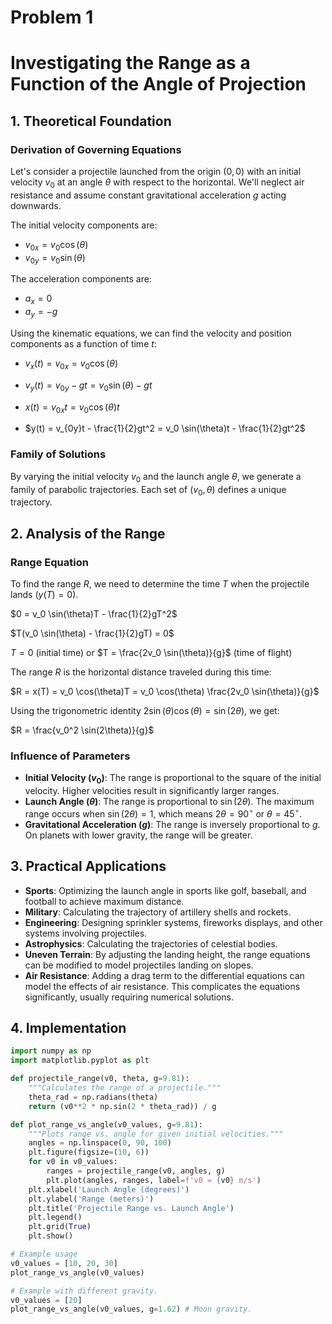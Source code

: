 # Problem 1

# Investigating the Range as a Function of the Angle of Projection

## 1. Theoretical Foundation

### Derivation of Governing Equations

Let's consider a projectile launched from the origin $(0, 0)$ with an initial velocity $v_0$ at an angle $\theta$ with respect to the horizontal. We'll neglect air resistance and assume constant gravitational acceleration $g$ acting downwards.

The initial velocity components are:

* $v_{0x} = v_0 \cos(\theta)$
* $v_{0y} = v_0 \sin(\theta)$

The acceleration components are:

* $a_x = 0$
* $a_y = -g$

Using the kinematic equations, we can find the velocity and position components as a function of time $t$:

* $v_x(t) = v_{0x} = v_0 \cos(\theta)$
* $v_y(t) = v_{0y} - gt = v_0 \sin(\theta) - gt$

* $x(t) = v_{0x}t = v_0 \cos(\theta)t$
* $y(t) = v_{0y}t - \frac{1}{2}gt^2 = v_0 \sin(\theta)t - \frac{1}{2}gt^2$

### Family of Solutions

By varying the initial velocity $v_0$ and the launch angle $\theta$, we generate a family of parabolic trajectories. Each set of $(v_0, \theta)$ defines a unique trajectory.

## 2. Analysis of the Range

### Range Equation

To find the range $R$, we need to determine the time $T$ when the projectile lands ($y(T) = 0$).

$0 = v_0 \sin(\theta)T - \frac{1}{2}gT^2$

$T(v_0 \sin(\theta) - \frac{1}{2}gT) = 0$

$T = 0$ (initial time) or $T = \frac{2v_0 \sin(\theta)}{g}$ (time of flight)

The range $R$ is the horizontal distance traveled during this time:

$R = x(T) = v_0 \cos(\theta)T = v_0 \cos(\theta) \frac{2v_0 \sin(\theta)}{g}$

Using the trigonometric identity $2\sin(\theta)\cos(\theta) = \sin(2\theta)$, we get:

$R = \frac{v_0^2 \sin(2\theta)}{g}$

### Influence of Parameters

* **Initial Velocity ($v_0$)**: The range is proportional to the square of the initial velocity. Higher velocities result in significantly larger ranges.
* **Launch Angle ($\theta$)**: The range is proportional to $\sin(2\theta)$. The maximum range occurs when $\sin(2\theta) = 1$, which means $2\theta = 90^\circ$ or $\theta = 45^\circ$.
* **Gravitational Acceleration ($g$)**: The range is inversely proportional to $g$. On planets with lower gravity, the range will be greater.

## 3. Practical Applications

* **Sports**: Optimizing the launch angle in sports like golf, baseball, and football to achieve maximum distance.
* **Military**: Calculating the trajectory of artillery shells and rockets.
* **Engineering**: Designing sprinkler systems, fireworks displays, and other systems involving projectiles.
* **Astrophysics**: Calculating the trajectories of celestial bodies.
* **Uneven Terrain**: By adjusting the landing height, the range equations can be modified to model projectiles landing on slopes.
* **Air Resistance**: Adding a drag term to the differential equations can model the effects of air resistance. This complicates the equations significantly, usually requiring numerical solutions.

## 4. Implementation

```python
import numpy as np
import matplotlib.pyplot as plt

def projectile_range(v0, theta, g=9.81):
    """Calculates the range of a projectile."""
    theta_rad = np.radians(theta)
    return (v0**2 * np.sin(2 * theta_rad)) / g

def plot_range_vs_angle(v0_values, g=9.81):
    """Plots range vs. angle for given initial velocities."""
    angles = np.linspace(0, 90, 100)
    plt.figure(figsize=(10, 6))
    for v0 in v0_values:
        ranges = projectile_range(v0, angles, g)
        plt.plot(angles, ranges, label=f'v0 = {v0} m/s')
    plt.xlabel('Launch Angle (degrees)')
    plt.ylabel('Range (meters)')
    plt.title('Projectile Range vs. Launch Angle')
    plt.legend()
    plt.grid(True)
    plt.show()

# Example usage
v0_values = [10, 20, 30]
plot_range_vs_angle(v0_values)

# Example with different gravity.
v0_values = [20]
plot_range_vs_angle(v0_values, g=1.62) # Moon gravity.
